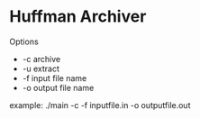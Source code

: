 # Huffman Archiver #
Options
* -c archive
* -u extract
* -f <path> input file name
* -o <path> output file name
  
example: ./main -c -f inputfile.in -o outputfile.out
